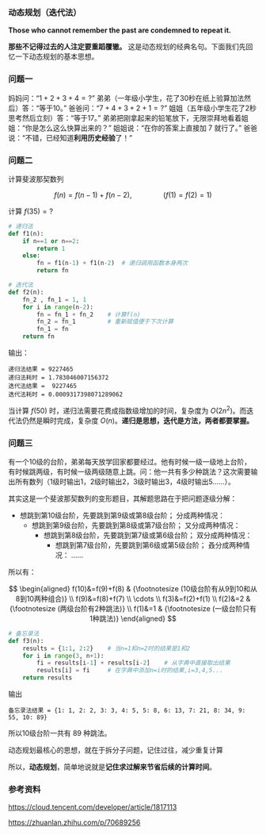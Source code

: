 
### 动态规划（迭代法）

**Those who cannot remember the past are condemned to repeat it.**

**那些不记得过去的人注定要重蹈覆辙。** 这是动态规划的经典名句。下面我们先回忆一下动态规划的基本思想。

### 问题一

妈妈问：“$1+2+3+4=?$”
弟弟（一年级小学生，花了30秒在纸上验算加法然后）答：“等于10。”
爸爸问：“$7+4+3+2+1=?$”
姐姐（五年级小学生花了2秒思考然后立刻）答：“等于17。”
弟弟把刚拿起来的铅笔放下，无限崇拜地看着姐姐：“你是怎么这么快算出来的？”
姐姐说：“在你的答案上直接加 7 就行了。”
爸爸说：“不错，已经知道**利用历史经验**了！”


### 问题二

计算斐波那契数列

$$
f(n)=f(n-1)+f(n-2), \qquad \qquad (f(1)=f(2)=1)
$$

计算 $f(35)=?$

```python
# 递归法
def f1(n):
    if n==1 or n==2:
        return 1
    else:
        fn = f1(n-1) + f1(n-2)  # 递归调用函数本身两次
        return fn

# 迭代法
def f2(n):
    fn_2 , fn_1 = 1, 1
    for i in range(n-2):
        fn = fn_1 + fn_2    # 计算f(n)
        fn_2 = fn_1         # 重新赋值便于下次计算
        fn_1 = fn
    return fn
```
输出：
```
递归法结果 = 9227465
递归法耗时 = 1.783046007156372
迭代法结果 =  9227465
迭代法耗时 = 0.0009317398071289062
```
当计算 $f(50)$ 时，递归法需要花费成指数级增加的时间，复杂度为 $O(2n^2)$。而迭代法仍然是瞬时完成，复杂度 $O(n)$。**递归是思想，迭代是方法，两者都要掌握。**

### 问题三

有一个10级的台阶，弟弟每天放学回家都要经过。他有时候一级一级地上台阶，有时候跳两级，有时候一级两级随意上跳。问：他一共有多少种跳法？这次需要输出所有数列（1级时输出1，2级时输出2，3级时输出3，4级时输出5......）。

其实这是一个斐波那契数列的变形题目，其解题思路在于把问题逐级分解：
- 想跳到第10级台阶，先要跳到第9级或第8级台阶；
  分成两种情况：
  - 想跳到第9级台阶，先要跳到第8级或第7级台阶；
    又分成两种情况：
    - 想跳到第8级台阶，先要跳到第7级或第6级台阶；
      双分成两种情况：
      - 想跳到第7级台阶，先要跳到第6级或第5级台阶；
        叒分成两种情况：
        ......

所以有：

$$
\begin{aligned}
f(10)&=f(9)+f(8) & {\footnotesize (10级台阶有从9到10和从8到10两种组合)}
\\
f(9)&=f(8)+f(7)
\\
\cdots
\\
f(3)&=f(2)+f(1)
\\
f(2)&=2 & {\footnotesize (两级台阶有2种跳法)}
\\
f(1)&=1 & {\footnotesize (一级台阶只有1种跳法)}
\end{aligned}
$$

```python
# 备忘录法
def f3(n):
    results = {1:1, 2:2}    # 当n=1和n=2时的结果是1和2
    for i in range(3, n+1):
        fi = results[i-1] + results[i-2]    # 从字典中直接取出结果
        results[i] = fi     # 在字典中添加n=i时的结果,i=3,4,5...
    return results
```
输出
```
备忘录法结果 = {1: 1, 2: 2, 3: 3, 4: 5, 5: 8, 6: 13, 7: 21, 8: 34, 9: 55, 10: 89}
```
所以10级台阶一共有 89 种跳法。

动态规划最核心的思想，就在于拆分子问题，记住过往，减少重复计算

所以，**动态规划**，简单地说就是**记住求过解来节省后续的计算时间**。


### 参考资料

https://cloud.tencent.com/developer/article/1817113

https://zhuanlan.zhihu.com/p/70689256
